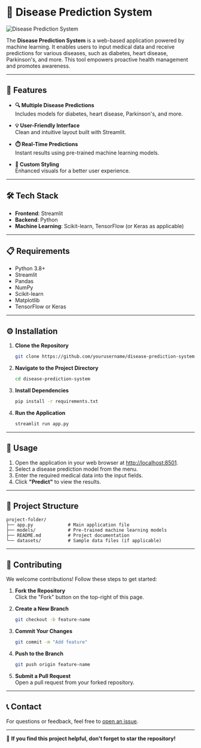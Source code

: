 # 🌟 Disease Prediction System

![Disease Prediction System](https://via.placeholder.com/800x400.png?text=Disease+Prediction+System)

The **Disease Prediction System** is a web-based application powered by machine learning. It enables users to input medical data and receive predictions for various diseases, such as diabetes, heart disease, Parkinson's, and more. This tool empowers proactive health management and promotes awareness.

---

## 🚀 Features

- **🔍 Multiple Disease Predictions**  
  Includes models for diabetes, heart disease, Parkinson's, and more.

- **💡 User-Friendly Interface**  
  Clean and intuitive layout built with Streamlit.

- **⏱️ Real-Time Predictions**  
  Instant results using pre-trained machine learning models.

- **🎨 Custom Styling**  
  Enhanced visuals for a better user experience.

---

## 🛠️ Tech Stack

- **Frontend**: Streamlit  
- **Backend**: Python  
- **Machine Learning**: Scikit-learn, TensorFlow (or Keras as applicable)  

---

## 📋 Requirements

- Python 3.8+  
- Streamlit  
- Pandas  
- NumPy  
- Scikit-learn  
- Matplotlib  
- TensorFlow or Keras  

---

## ⚙️ Installation

1. **Clone the Repository**  
   ```bash
   git clone https://github.com/yourusername/disease-prediction-system.git
   ```

2. **Navigate to the Project Directory**  
   ```bash
   cd disease-prediction-system
   ```

3. **Install Dependencies**  
   ```bash
   pip install -r requirements.txt
   ```

4. **Run the Application**  
   ```bash
   streamlit run app.py
   ```

---

## 🎯 Usage

1. Open the application in your web browser at [http://localhost:8501](http://localhost:8501).
2. Select a disease prediction model from the menu.
3. Enter the required medical data into the input fields.
4. Click **"Predict"** to view the results.

---

## 📂 Project Structure

```
project-folder/
├── app.py             # Main application file
├── models/            # Pre-trained machine learning models
├── README.md          # Project documentation
└── datasets/          # Sample data files (if applicable)
```

---

## 🤝 Contributing

We welcome contributions! Follow these steps to get started:  

1. **Fork the Repository**  
   Click the "Fork" button on the top-right of this page.

2. **Create a New Branch**  
   ```bash
   git checkout -b feature-name
   ```

3. **Commit Your Changes**  
   ```bash
   git commit -m "Add feature"
   ```

4. **Push to the Branch**  
   ```bash
   git push origin feature-name
   ```

5. **Submit a Pull Request**  
   Open a pull request from your forked repository.

---

## 📞 Contact

For questions or feedback, feel free to [open an issue](https://github.com/yourusername/disease-prediction-system/issues).

---

🌟 **If you find this project helpful, don't forget to star the repository!**

